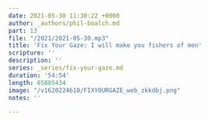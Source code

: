 ```yaml
---
date: 2021-05-30 11:30:22 +0000
author: _authors/phil-boalch.md
part: 13
file: "/2021/2021-05-30.mp3"
title: 'Fix Your Gaze: I will make you fishers of men'
scripture: ''
description: ''
series: _series/fix-your-gaze.md
duration: '54:54'
length: 65885434
image: "/v1620224610/FIXYOURGAZE_web_zkkdbj.png"
notes: ''

---
```

